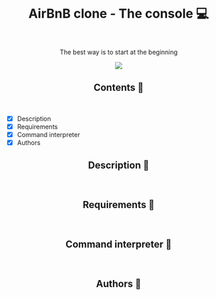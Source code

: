 <h1 align="center">AirBnB clone - The console 💻</h1> <br>

<div align="center">

<p>The best way is to start at the beginning </p>

<img src= "https://www.tabbykatz.com/hbnb.png" >

</div>

<h2 align="center">Contents 📄</h2> <br>

- [x] Description
- [x] Requirements
- [x] Command interpreter
- [x] Authors

<h2 align="center">Description 📑</h2> <br>

<h2 align="center">Requirements 📑</h2> <br>

<h2 align="center">Command interpreter 📑</h2> <br>

<h2 align="center">Authors 📑</h2> <br>
